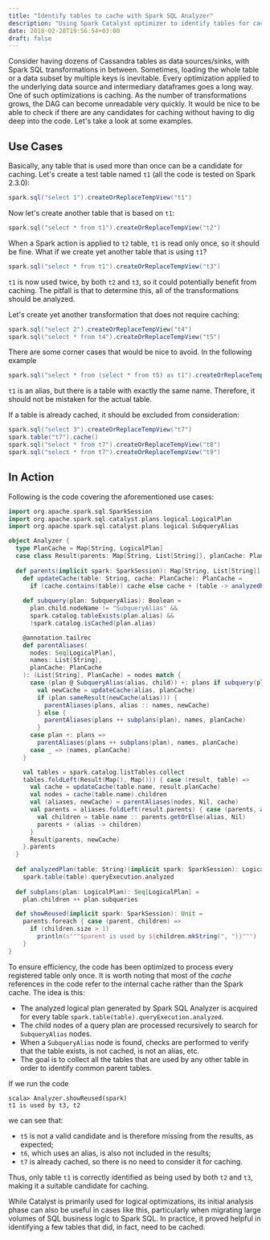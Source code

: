 ```yaml
---
title: "Identify tables to cache with Spark SQL Analyzer"
description: "Using Spark Catalyst optimizer to identify tables for caching"
date: 2018-02-28T19:56:54+03:00
draft: false
---
```


Consider having dozens of Cassandra tables as data sources/sinks, with Spark SQL transformations in between. Sometimes, loading the whole table or a data subset by multiple keys is inevitable. Every optimization applied to the underlying data source and intermediary dataframes goes a long way. One of such optimizations is caching. As the number of transformations grows, the DAG can become unreadable very quickly. It would be nice to be able to check if there are any candidates for caching without having to dig deep into the code. Let's take a look at some examples.

## Use Cases

Basically, any table that is used more than once can be a candidate for caching. Let's create a test table named `t1` (all the code is tested on Spark 2.3.0):

```scala
spark.sql("select 1").createOrReplaceTempView("t1")
```

Now let's create another table that is based on `t1`:

```scala
spark.sql("select * from t1").createOrReplaceTempView("t2")
```

When a Spark action is applied to `t2` table, `t1` is read only once, so it should be fine. What if we create yet another table that is using `t1`?

```scala
spark.sql("select * from t1").createOrReplaceTempView("t3")
```

`t1` is now used twice, by both `t2` and `t3`, so it could potentially benefit from caching. The pitfall is that to determine this, all of the transformations should be analyzed.

Let's create yet another transformation that does not require caching:

```scala
spark.sql("select 2").createOrReplaceTempView("t4")
spark.sql("select * from t4").createOrReplaceTempView("t5")
```

There are some corner cases that would be nice to avoid. In the following example

```scala
spark.sql("select * from (select * from t5) as t1").createOrReplaceTempView("t6")
```

`t1` is an alias, but there is a table with exactly the same name. Therefore,  it should not be mistaken for the actual table.

If a table is already cached, it should be excluded from consideration:

```scala
spark.sql("select 3").createOrReplaceTempView("t7")
spark.table("t7").cache()
spark.sql("select * from t7").createOrReplaceTempView("t8")
spark.sql("select * from t7").createOrReplaceTempView("t9")
```

## In Action

Following is the code covering the aforementioned use cases:

```scala
import org.apache.spark.sql.SparkSession
import org.apache.spark.sql.catalyst.plans.logical.LogicalPlan
import org.apache.spark.sql.catalyst.plans.logical.SubqueryAlias

object Analyzer {
  type PlanCache = Map[String, LogicalPlan]
  case class Result(parents: Map[String, List[String]], planCache: PlanCache)
    
  def parents(implicit spark: SparkSession): Map[String, List[String]] = {
    def updateCache(table: String, cache: PlanCache): PlanCache =
      if (cache.contains(table)) cache else cache + (table -> analyzedPlan(table))
      
    def subquery(plan: SubqueryAlias): Boolean =
      plan.child.nodeName != "SubqueryAlias" &&
      spark.catalog.tableExists(plan.alias) &&
      !spark.catalog.isCached(plan.alias)

    @annotation.tailrec
    def parentAliases(
      nodes: Seq[LogicalPlan],
      names: List[String],
      planCache: PlanCache
    ): (List[String], PlanCache) = nodes match {
      case (plan @ SubqueryAlias(alias, child)) +: plans if subquery(plan) =>
        val newCache = updateCache(alias, planCache)
        if (plan.sameResult(newCache(alias))) {
          parentAliases(plans, alias :: names, newCache)
        } else {
          parentAliases(plans ++ subplans(plan), names, planCache)
        }
      case plan +: plans =>
        parentAliases(plans ++ subplans(plan), names, planCache)
      case _ => (names, planCache)
    }

    val tables = spark.catalog.listTables.collect
    tables.foldLeft(Result(Map(), Map())) { case (result, table) =>
      val cache = updateCache(table.name, result.planCache)
      val nodes = cache(table.name).children
      val (aliases, newCache) = parentAliases(nodes, Nil, cache)
      val parents = aliases.foldLeft(result.parents) { case (parents, alias) =>
        val children = table.name :: parents.getOrElse(alias, Nil)
        parents + (alias -> children)
      }
      Result(parents, newCache)
    }.parents
  }
  
  def analyzedPlan(table: String)(implicit spark: SparkSession): LogicalPlan =
    spark.table(table).queryExecution.analyzed
    
  def subplans(plan: LogicalPlan): Seq[LogicalPlan] =
    plan.children ++ plan.subqueries

  def showReused(implicit spark: SparkSession): Unit =
    parents.foreach { case (parent, children) =>
      if (children.size > 1)
        println(s"""$parent is used by ${children.mkString(", ")}""")
    }
}
```

To ensure efficiency, the code has been optimized to process every registered table only once. It is worth noting that most of the _cache_ references in the code refer to the internal cache rather than the Spark cache. The idea is this:

* The analyzed logical plan generated by Spark SQL Analyzer is acquired for every table `spark.table(table).queryExecution.analyzed`.
* The child nodes of a query plan are processed recursively to search for `SubqueryAlias` nodes.
* When a `SubqueryAlias` node is found, checks are performed to verify that the table exists, is not cached, is not an alias, etc.
* The goal is to collect all the tables that are used by any other table in order to identify common parent tables.

If we run the code

```
scala> Analyzer.showReused(spark)
t1 is used by t3, t2
```

we can see that:

- `t5` is not a valid candidate and is therefore missing from the results, as expected;
- `t6`, which uses an alias, is also not included in the results;
- `t7` is already cached, so there is no need to consider it for caching.

Thus, only table `t1` is correctly identified as being used by both `t2` and `t3`, making it a suitable candidate for caching.

While Catalyst is primarily used for logical optimizations, its initial analysis phase can also be useful in cases like this, particularly when migrating large volumes of SQL business logic to Spark SQL. In practice, it proved helpful in identifying a few tables that did, in fact, need to be cached.
